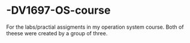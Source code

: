 # -DV1697-OS-course
For the labs/practial assigments in my operation system course. Both of theese were created by a group of three.
